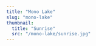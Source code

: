 ```yaml
---
title: "Mono Lake"
slug: "mono-lake"
thumbnail:
  title: "Sunrise"
  src: "/mono-lake/sunrise.jpg"
---
```


